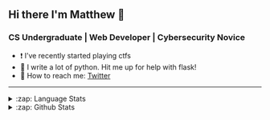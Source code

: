 ## Hi there I'm Matthew 👋

### CS Undergraduate | Web Developer | Cybersecurity Novice
- ❗️ I’ve recently started playing ctfs
- 🐍 I write a lot of python. Hit me up for help with flask!
- 💬 How to reach me: [Twitter]

---

<details markdown='1'>

  <summary markdown='1'>:zap: Language Stats</summary>

[![Top Langs](https://github-readme-stats.vercel.app/api/top-langs/?username=gg0h&layout=compact)](https://github.com/gg0h/github-readme-stats)

</details>

<details markdown="1">
  <summary>:zap: Github Stats</summary>
  <img align="left" alt="MHogg66's Github Stats" src="https://github-readme-stats.vercel.app/api?username=gg0h&show_icons=true&hide_border=true&count_private=true" />
</details>


</br>


[twitter]: https://twitter.com/gg41414141
